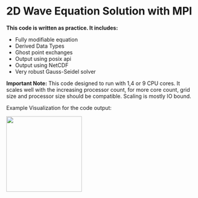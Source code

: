 # **2D Wave Equation Solution with MPI**
**This code is written as practice. It includes:**

 - Fully modifiable equation
 - Derived Data Types 
 - Ghost point exchanges 
 - Output using posix api
 - Output using NetCDF
 - Very robust Gauss-Seidel solver

**Important Note:** This code designed to run with 1,4 or 9 CPU cores.  It scales well with the increasing processor count, for more core count, grid size and processor size should be compatible. Scaling is mostly IO bound.

Example Visualization for the code output:

<img src="example_output.gif?raw=true" width="200px">
